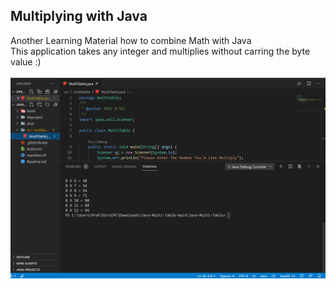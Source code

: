 <!DOCTYPE html>
<html>
<head>
</head>
<body>

<h2>Multiplying with Java</h2>

<div>
Another Learning Material how to combine Math with Java<br>
This application takes any integer and multiplies without carring the byte value :)<br>
  <br>
</div>
<img src="shot/1.png" alt="Screenshot">
</body>
</html>
